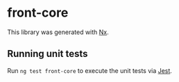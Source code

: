# front-core

This library was generated with [Nx](https://nx.dev).

## Running unit tests

Run `ng test front-core` to execute the unit tests via [Jest](https://jestjs.io).
